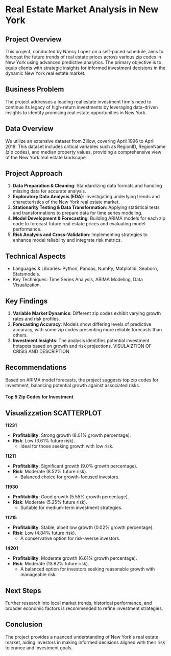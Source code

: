 # Real Estate Market Analysis in New York

## Project Overview

This project, conducted by Nancy Lopez on a self-paced schedule, aims to forecast the future trends of real estate prices across various zip codes in New York using advanced predictive analytics. The primary objective is to equip clients with strategic insights for informed investment decisions in the dynamic New York real estate market.

## Business Problem

The project addresses a leading real estate investment firm's need to continue its legacy of high-return investments by leveraging data-driven insights to identify promising real estate opportunities in New York.

## Data Overview

We utilize an extensive dataset from Zillow, covering April 1996 to April 2018. This dataset includes critical variables such as RegionID, RegionName (zip codes), and median property values, providing a comprehensive view of the New York real estate landscape.

## Project Approach

1. **Data Preparation & Cleaning**: Standardizing data formats and handling missing data for accurate analysis.
2. **Exploratory Data Analysis (EDA)**: Investigating underlying trends and characteristics of the New York real estate market.
3. **Stationarity Testing & Data Transformation**: Applying statistical tests and transformations to prepare data for time series modeling.
4. **Model Development & Forecasting**: Building ARIMA models for each zip code to forecast future real estate prices and evaluating model performance.
5. **Risk Analysis and Cross-Validation**: Implementing strategies to enhance model reliability and integrate risk metrics.

## Technical Aspects

- Languages & Libraries: Python, Pandas, NumPy, Matplotlib, Seaborn, Statsmodels.
- Key Techniques: Time Series Analysis, ARIMA Modeling, Data Visualization.

## Key Findings

1. **Variable Market Dynamics**: Different zip codes exhibit varying growth rates and risk profiles.
2. **Forecasting Accuracy**: Models show differing levels of predictive accuracy, with some zip codes presenting more reliable forecasts than others.
3. **Investment Insights**: The analysis identifies potential investment hotspots based on growth and risk projections.
VISULAIZTION OF CRISIS AND DESCRIPTION
## Recommendations

Based on ARIMA model forecasts, the project suggests top zip codes for investment, balancing potential growth against associated risks.
#### Top 5 Zip Codes for Investment
## Visualizzation SCATTERPLOT
**11231**
   - **Profitability**: Strong growth (8.01% growth percentage).
   - **Risk**: Low (3.61% future risk).
       - Ideal for those seeking growth with low risk.

**11211**
   - **Profitability**: Significant growth (9.0% growth percentage).
   - **Risk**: Moderate (8.52% future risk).
       - Balanced choice for growth-focused investors.

**11930**
   - **Profitability**: Good growth (5.55% growth percentage).
   - **Risk**: Moderate (5.25% future risk).
       - Suitable for medium-term investment strategies.

**11215**
   - **Profitability**: Stable, albeit low growth (0.02% growth percentage).
   - **Risk**: Low (4.84% future risk).
       - A conservative option for risk-averse investors.

**14201**
   - **Profitability**: Moderate growth (6.61% growth percentage).
   - **Risk**: Moderate (13.82% future risk).
       - A balanced option for investors seeking reasonable growth with manageable risk.

## Next Steps

Further research into local market trends, historical performance, and broader economic factors is recommended to refine investment strategies.

## Conclusion

The project provides a nuanced understanding of New York's real estate market, aiding investors in making informed decisions aligned with their risk tolerance and investment goals.
